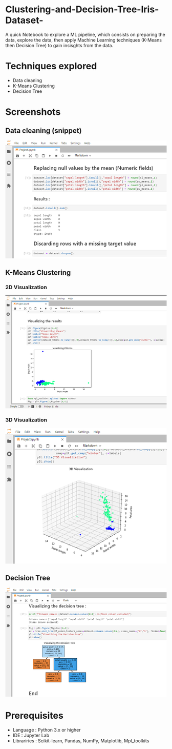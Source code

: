 # Clustering-and-Decision-Tree-Iris-Dataset-
A quick Notebook to explore a ML pipeline, which consists on preparing the data, explore the data, then apply Machine Learning techniques (K-Means then Decision Tree) to gain insisghts from the data. 

# Techniques explored
- Data cleaning 
- K-Means Clustering
- Decision Tree

# Screenshots 

## Data cleaning (snippet)
![Data cleaning](Screenshots/Data%20Cleaning.PNG)

## K-Means Clustering 

### 2D Visualization
![2D Visualization](Screenshots/KMeans%20Clustering%20(2D).PNG)

### 3D Visualization 
![3D Visualization](Screenshots/KMeans%20Clustering%20(3D).PNG)

## Decision Tree
![Decision Tree](Screenshots/Decision%20Tree.PNG)

# Prerequisites
 - Language : Python 3.x or higher 
 - IDE : Jupyter Lab 
 - Librariries : Scikit-learn, Pandas, NumPy, Matplotlib, Mpl_toolkits

